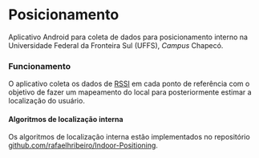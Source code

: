 # Posicionamento
Aplicativo Android para coleta de dados para posicionamento interno na Universidade Federal da Fronteira Sul (UFFS), <em>Campus</em> Chapecó.

### Funcionamento
O aplicativo coleta os dados de <a href="https://en.wikipedia.org/wiki/Received_signal_strength_indication">RSSI</a> em cada 
ponto de referência com o objetivo de fazer um mapeamento do local para posteriormente estimar a localização do usuário.

#### Algoritmos de localização interna
Os algoritmos de localização interna estão implementados no repositório 
<a href="https://github.com/rafaelhribeiro/Indoor-Positioning">github.com/rafaelhribeiro/Indoor-Positioning</a>.
